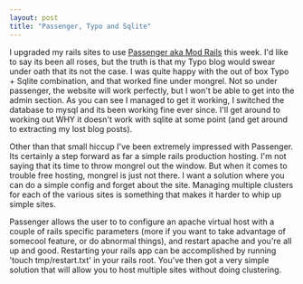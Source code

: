 ```yaml
---
layout: post
title: "Passenger, Typo and Sqlite"
---
```


I upgraded my rails sites to use <a href="http://www.modrails.org">Passenger aka Mod Rails</a> this week. I'd like to say its been all roses, but the truth is that my Typo blog would swear under oath that its not the case. I was quite happy with the out of box Typo + Sqlite combination, and that worked fine under mongrel. Not so under passenger, the website will work perfectly, but I won't be able to get into the admin section. As you can see I managed to get it working, I switched the database to mysql and its been working fine ever since. I'll get around to working out WHY it doesn't work with sqlite at some point (and get around to extracting my lost blog posts).
<!--more-->
Other than that small hiccup I've been extremely impressed with Passenger. Its certainly a step forward as far a simple rails production hosting. I'm not saying that its time to throw mongrel out the window. But when it comes to trouble free hosting, mongrel is just not there. I want a solution where you can do a simple config and forget about the site. Managing multiple clusters for each of the various sites is something that makes it harder to whip up simple sites.

Passenger allows the user to to configure an apache virtual host with a couple of rails specific parameters (more if you want to take advantage of somecool feature, or do abnormal things), and restart apache and you're all up and good. Restarting your rails app can be accomplished by running 'touch tmp/restart.txt' in your rails root. You've then got a very simple solution that will allow you to host multiple sites without doing clustering.
